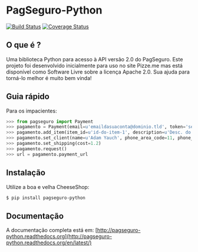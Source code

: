 # PagSeguro-Python


[![Build Status](https://api.travis-ci.org/ricardosasilva/pagseguro-python.png)](https://travis-ci.org/ricardosasilva/pagseguro-python) [![Coverage Status](https://coveralls.io/repos/ricardosasilva/pagseguro-python/badge.png?branch=master)](https://coveralls.io/r/ricardosasilva/pagseguro-python?branch=master)

## O que é ?

Uma biblioteca Python para acesso à API versão 2.0 do PagSeguro. Este projeto foi desenvolvido inicialmente para uso no site Pizze.me mas está disponível como Software Livre sobre a licença Apache 2.0. Sua ajuda para torná-lo melhor é muito bem vinda!

## Guia rápido

Para os impacientes:

```python
>>> from pagseguro import Payment
>>> pagamento = Payment(email=u'emaildasuaconta@dominio.tld', token='seutokendeaacessocom32caracteres')
>>> pagamento.add_item(item_id=u'id-do-item-1', description=u'Desc. do produto', amount=7, quantity=2)
>>> pagamento.set_client(name=u'Adam Yauch', phone_area_code=11, phone_number=12341234, cpf='93537621701')
>>> pagamento.set_shipping(cost=1.2)
>>> pagamento.request()
>>> url = pagamento.payment_url

```

## Instalação

Utilize a boa e velha CheeseShop:

```bash
$ pip install pagseguro-python

```

## Documentação

A documentação completa está em:
[http://pagseguro-python.readthedocs.org](http://pagseguro-python.readthedocs.org/en/latest/)
